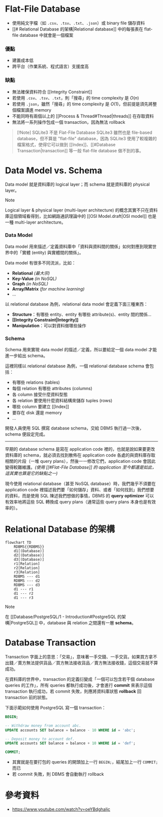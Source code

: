 # Flat-File Database

- 使用純文字檔（如 `.csv`、`.tsv`、`.txt`、`.json`）或 binary file 儲存資料
- [[# Relational Database 的架構|Relational database]] 中的每張表在 flat-file database 中就會是一個檔案

### 優點

- 建置成本低
- 跨平台（作業系統、程式語言）支援度高

### 缺點

- 無法確保資料符合 [[Integrity Constraint]]
- 若使用 `.csv`、`.tsv`、`.txt`，則「搜尋」的 time complexity 是 $O(n)$
- 若使用 `.json`，雖然「搜尋」的 time complexity 是 $O(1)$，但前提是須先將整個檔案讀進 memory
- 不能同時有兩個以上的 [[Process & Thread#Thread|threads]] 在存取資料
- 無法將一系列操作包成一個 transaction，因為無法 rollback

>[!Note] SQLite3 不是 Flat-File Database
>SQLite3 雖然也是 file-based database，但不算是 "flat-file" database，因為 SQLite3 使用了較複雜的檔案格式，使得它可以做到 [[Index]]、[[#Database Transaction|transaction]] 等一般 flat-file database 做不到的事。

# Data Model vs. Schema

Data model 就是資料庫的 logical layer；而 schema 就是資料庫的 physical layer。

> [!Note]
>Logical layer & physical layer (multi-layer architecture) 的概念其實不只在資料庫這個領域看得到，比如網路通訊理論中的 [[OSI Model.draft|OSI model]] 也是一種 multi-layer architecture。

### Data Model

Data model 用來描述／定義資料庫中「資料與資料間的關係」如何對應到現實世界中的「實體 (entity) 與實體間的關係」。

Data model 有很多不同流派，比如：

- **Relational** *(最大宗)*
- **Key-Value** *(in NoSQL)*
- **Graph** *(in NoSQL)*
- **Array/Matrix** *(for machine learning)*
- ...

以 relational database 為例，relational data model 會定義下面三種東西：

- **Structure**：有哪些 entity、entity 有哪些 attribute(s)、entity 間的關係...
- **[[Integrity Constraint|Integrity]]**
- **Manipulation**：可以對資料做哪些操作

### Schema

Schema 用來實現 data model 的描述／定義，所以要給定一個 data model 才能進一步給出 schema。

這裡同樣以 relational database 為例，一個 relational database schema 會包括：

- 有哪些 relations (tables)
- 每個 relation 有哪些 attributes (columns)
- 各 column 接受什麼資料型態
- 各 relation 要使用什麼資料結構來儲存 tuples (rows)
- 哪些 column 要建立 [[Index]]
- 要存在 disk 還是 memory
- ...

開發人員使用 SQL 撰寫 database schema，交給 DBMS 執行過一次後，schema 便設定完成。

---

早期的 database schema 是寫在 application code 裡的，也就是說如果要更改資料庫的 schema，就必須去找到散佈在 application code 各處的與資料庫存取相關的片段（一堆 query plans），然後一一修改它們，application code 會因此變得較難維護。*(使用 [[#Flat-File Database]] 的 application 至今都還是如此，這其實也算是它的缺點之一)*

現今使用 relational database（甚至 NoSQL database）時，我們幾乎不須要在 application code 裡描述我們要「如何儲存」資料、或者「如何找到」我們想要的資料，而是使用 SQL 陳述我們想做的事情，DBMS 的 **query optimizer** 可以有效率地將這些 SQL 轉換成 query plans（通常這些 query plans 本身也是有效率的）。

# Relational Database 的架構

```mermaid
flowchart TD
    RDBMS{{RDBMS}}
    d1[(Database)]
    d2[(Database)]
    d3[(Database)]
    r1[Relation]
    r2[Relation]
    r3[Relation]
    RDBMS --- d1
    RDBMS --- d2
    RDBMS --- d3
    d1 --- r1
    d1 --- r2
    d1 --- r3
```

>[!Note]
>在 [[Database/PostgreSQL/1 - Introduction#PostgreSQL 的架構|PostgreSQL]] 中，database 與 relation 之間還有一層 **schema**。

# Database Transaction

Transaction 字面上的意思：「交易」，意味著一手交錢、一手交貨。如果買方拿不出錢／賣方無法提供貨品／買方無法接收貨品／賣方無法接收錢，這個交易就不算成功。

在資料庫的世界中，transaction 的定義衍變成「一個可以包含若干個 database queries 的工作」，所有 queries 都執行成功後，才會進行 **commit** 來表示這個 transaction 執行成功，若 commit 失敗，則應將資料庫狀態 **rollback** 回 transaction 前的狀態。

下面示範如何使用 PostgreSQL 寫一個 transaction：

```SQL
BEGIN;

-- Withdraw money from account abc.
UPDATE accounts SET balance = balance - 10 WHERE id = 'abc';

-- Deposit money to account def.
UPDATE accounts SET balance = balance + 10 WHERE id = 'def';

COMMIT;
```

- 其實就是在要打包的 queries 的開頭加上一行 `BEGIN;`，結尾加上一行 `COMMIT;` 而已
- 若 commit 失敗，則 DBMS 會自動執行 rollback

# 參考資料

- <https://www.youtube.com/watch?v=oeYBdghaIjc>
